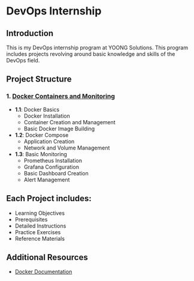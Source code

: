 # DevOps Internship

## Introduction
This is my DevOps internship program at YOONG Solutions. This program includes projects revolving around basic knowledge and skills of the DevOps field.

## Project Structure

### 1. [Docker Containers and Monitoring](project-01/monitoring/README.md)
- **1.1**: Docker Basics
  - Docker Installation
  - Container Creation and Management
  - Basic Docker Image Building
- **1.2**: Docker Compose
  - Application Creation
  - Network and Volume Management
- **1.3**: Basic Monitoring
  - Prometheus Installation
  - Grafana Configuration
  - Basic Dashboard Creation
  - Alert Management

## Each Project includes:
 - Learning Objectives
 - Prerequisites
 - Detailed Instructions
 - Practice Exercises
 - Reference Materials

## Additional Resources
- [Docker Documentation](https://docs.docker.com/)
